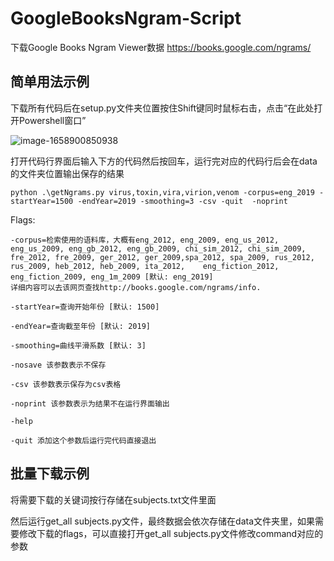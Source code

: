 # GoogleBooksNgram-Script

下载Google Books Ngram Viewer数据
https://books.google.com/ngrams/

## 简单用法示例

下载所有代码后在setup.py文件夹位置按住Shift键同时鼠标右击，点击“在此处打开Powershell窗口”

![image-1658900850938](http://www.chenya.online/upload/2022/07/image-1658900850938.png)

打开代码行界面后输入下方的代码然后按回车，运行完对应的代码行后会在data的文件夹位置输出保存的结果

    python .\getNgrams.py virus,toxin,vira,virion,venom -corpus=eng_2019 -startYear=1500 -endYear=2019 -smoothing=3 -csv -quit  -noprint

Flags:

    -corpus=检索使用的语料库，大概有eng_2012, eng_2009, eng_us_2012, eng_us_2009, eng_gb_2012, eng_gb_2009, chi_sim_2012, chi_sim_2009, fre_2012, fre_2009, ger_2012, ger_2009,spa_2012, spa_2009, rus_2012, rus_2009, heb_2012, heb_2009, ita_2012,	eng_fiction_2012, eng_fiction_2009, eng_1m_2009 [默认: eng_2019]
    详细内容可以去该网页查找http://books.google.com/ngrams/info.
    
    -startYear=查询开始年份 [默认: 1500]
    
    -endYear=查询截至年份 [默认: 2019]
    
    -smoothing=曲线平滑系数 [默认: 3]
    
    -nosave 该参数表示不保存
    
    -csv 该参数表示保存为csv表格
    
    -noprint 该参数表示为结果不在运行界面输出
    
    -help
    
    -quit 添加这个参数后运行完代码直接退出

## 批量下载示例

将需要下载的关键词按行存储在subjects.txt文件里面


然后运行get_all subjects.py文件，最终数据会依次存储在data文件夹里，如果需要修改下载的flags，可以直接打开get_all subjects.py文件修改command对应的参数

